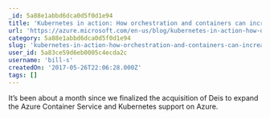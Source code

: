 ```yaml
---
_id: 5a88e1abbd6dca0d5f0d1e94
title: 'Kubernetes in action: How orchestration and containers can increase uptime and resiliency'
url: 'https://azure.microsoft.com/en-us/blog/kubernetes-in-action-how-orchestration-and-containers-can-increase-uptime-and-resiliency/'
category: 5a88e1abbd6dca0d5f0d1e94
slug: 'kubernetes-in-action-how-orchestration-and-containers-can-increase-uptime-and-resiliency'
user_id: 5a83ce59d6eb0005c4ecda2c
username: 'bill-s'
createdOn: '2017-05-26T22:06:28.000Z'
tags: []
---
```


It’s been about a month since we finalized the acquisition of Deis to expand the Azure Container Service and Kubernetes support on Azure.
